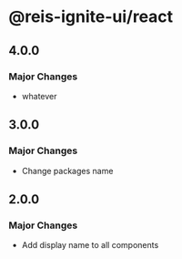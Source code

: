 # @reis-ignite-ui/react

## 4.0.0

### Major Changes

- whatever

## 3.0.0

### Major Changes

- Change packages name

## 2.0.0

### Major Changes

- Add display name to all components

